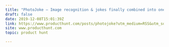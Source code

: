 ```yaml
---
title: "PhotoJoke — Image recognition & jokes finally combined into one app"
draft: false
date: 2019-12-08T15:01:39Z
link: https://www.producthunt.com/posts/photojoke?utm_medium=RSS&utm_source=hune
site: www.producthunt.com
topic: product hunt  

---
```

